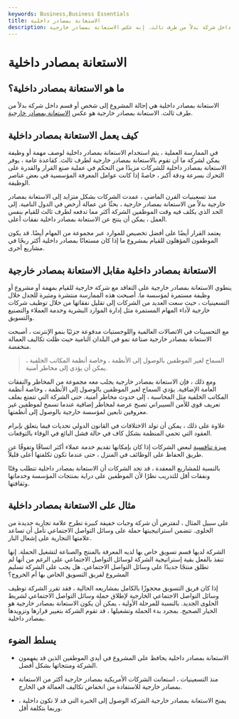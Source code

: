 ```yaml
---
keywords: Business,Business Essentials
title: الاستعانة بمصادر داخلية
description: الاستعانة بمصادر داخلية هي إحالة المشروع إلى شخص أو قسم داخل شركة بدلاً من طرف ثالث. إنه عكس الاستعانة بمصادر خارجية.
---
```


# الاستعانة بمصادر داخلية
## ما هو الاستعانة بمصادر داخلية؟

الاستعانة بمصادر داخلية هي إحالة المشروع إلى شخص أو قسم داخل شركة بدلاً من طرف ثالث. الاستعانة بمصادر خارجية هو عكس [الاستعانة بمصادر خارجية](/outsourcing).

## كيف يعمل الاستعانة بمصادر داخلية

في الممارسة العملية ، يتم استخدام الاستعانة بمصادر داخلية لوصف مهمة أو وظيفة يمكن لشركة ما أن تقوم بالاستعانة بمصادر خارجية لطرف ثالث. كقاعدة عامة ، يوفر الاستعانة بمصادر داخلية للشركات مزيدًا من التحكم في عملية صنع القرار والقدرة على التحرك بسرعة ودقة أكبر ، خاصةً إذا كانت عوامل المعرفة المؤسسية في بعض عناصر الوظيفة.

منذ تسعينيات القرن الماضي ، عمدت الشركات بشكل متزايد إلى الاستعانة بمصادر خارجية بدلاً من الاستعانة بمصادر خارجية ، بحثًا عن عمالة أرخص في الدول النامية. إلى الحد الذي يكلف فيه وقت الموظفين الشركة أكثر مما تدفعه لطرف ثالث للقيام بنفس العمل ، يمكن أن ينتج عن الاستعانة بمصادر داخلية نفقات أعلى.

يعتمد القرار أيضًا على أفضل تخصيص للموارد عبر مجموعة من المهام أيضًا. قد يكون الموظفون المؤهلون للقيام بمشروع ما إذا كان مستعانًا بمصادر داخلية أكثر ربحًا في مشاريع أخرى.

## الاستعانة بمصادر داخلية مقابل الاستعانة بمصادر خارجية

ينطوي الاستعانة بمصادر خارجية على التعاقد مع شركة خارجية للقيام بمهمة أو مشروع أو وظيفة مستمرة لمؤسسة ما. أصبحت هذه الممارسة منتشرة ومثيرة للجدل خلال التسعينيات ، حيث سعت العديد من الشركات إلى تقليل نفقاتها من خلال توظيف شركات خارجية لأداء المهام المستمرة مثل إدارة الموارد البشرية وخدمة العملاء والتصنيع والتسويق.

مع التحسينات في الاتصالات العالمية واللوجستيات مدفوعة جزئيًا بنمو الإنترنت ، أصبحت الاستعانة بمصادر خارجية صناعة نمو في البلدان النامية حيث ظلت تكاليف العمالة منخفضة.

> السماح لغير الموظفين بالوصول إلى الأنظمة ، وخاصة أنظمة المكاتب الخلفية ، يمكن أن يؤدي إلى مخاطر أمنية.

>

ومع ذلك ، فإن الاستعانة بمصادر خارجية يجلب معه مجموعة من المخاطر والنفقات العامة الإضافية. يؤدي السماح لغير الموظفين بالوصول إلى الأنظمة ، وخاصة أنظمة المكاتب الخلفية مثل المحاسبة ، إلى حدوث مخاطر أمنية. حتى الشركة التي تتمتع بملف تعريف قوي للأمن السيبراني تصبح عرضة لمخاطر إضافية عندما تسمح لموظفين غير معروفين تابعين لمؤسسة خارجية بالوصول إلى أنظمتها.

علاوة على ذلك ، يمكن أن تولد الاختلافات في القانون الدولي تحديات فيما يتعلق بإبرام العقود التي تحمي المنظمة بشكل كاف في حالة فشل البائع في الوفاء بالتوقعات.

[ميزة تنافسية](/competitive_advantage) لبعض الشركات إذا كان بإمكانها تقديم خدمة عملاء أكثر اتساقًا وتفوقًا عن طريق الحفاظ على الوظائف في المنزل ، حتى عندما تكون تكلفتها أعلى قليلاً.

بالنسبة للمشاريع المعقدة ، قد تجد الشركات أن الاستعانة بمصادر داخلية تتطلب وقتًا ونفقات أقل للتدريب نظرًا لأن الموظفين على دراية بمنتجات المؤسسة وخدماتها وثقافتها.

## مثال على الاستعانة بمصادر داخلية

على سبيل المثال ، لنفترض أن شركة وجبات خفيفة كبيرة تطرح علامة تجارية جديدة من الحلوى. تتضمن استراتيجيتها حملة على وسائل التواصل الاجتماعي تأمل أن تساعد علامتها التجارية على إشعال النار.

الشركة لديها قسم تسويق خاص بها لديه المعرفة بالمنتج والصناعة لتشغيل الحملة. إنها تنفذ بالفعل بقية إستراتيجية الشركة لوسائل التواصل الاجتماعي على الرغم من أنها لم تطلق منتجًا جديدًا على وسائل التواصل الاجتماعي. هل يجب على الشركة تسليم المشروع لفريق التسويق الخاص بها أم الخروج؟

إذا كان فريق التسويق محجوزًا بالكامل بمشاريعه الحالية ، فقد تقرر الشركة توظيف وسائل التواصل الاجتماعي الخارجية لإطلاق حملة وسائل التواصل الاجتماعي لشريط الحلوى الجديد. بالنسبة للمرحلة الأولية ، يمكن أن يكون الاستعانة بمصادر خارجية هو الخيار الصحيح. بمجرد بدء الحملة وتشغيلها ، قد تقوم الشركة بتغيير قرارها وتزويدها بمصادر داخلية.

## يسلط الضوء

- الاستعانة بمصادر داخلية يحافظ على المشروع في أيدي الموظفين الذين قد يفهمون الشركة ومنتجاتها بشكل أفضل.

- منذ التسعينيات ، استعانت الشركات الأمريكية بمصادر خارجية أكثر من الاستعانة بمصادر خارجية للاستفادة من انخفاض تكاليف العمالة في الخارج.

- يمنح الاستعانة بمصادر خارجية الشركة الوصول إلى الخبرة التي قد لا تكون داخلية ، وربما بتكلفة أقل.

